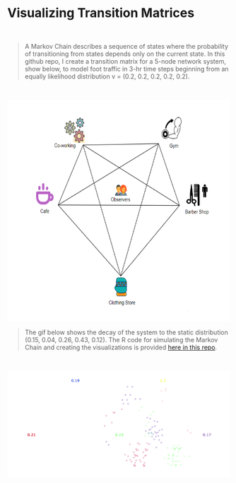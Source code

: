 # Visualizing Transition Matrices

<br>

> A Markov Chain describes a sequence of states where the probability of transitioning from states depends only on the current state.
In this github repo, I create a transition matrix for a 5-node network system, show below, to model foot traffic in 3-hr time steps
beginning from an equally likelihood distribution v = (0.2, 0.2, 0.2, 0.2, 0.2). 

<br>

<p align="center">
  <img src="https://github.com/Phil-Barv/Visualizing-Transition-Matrices/blob/main/graph.png" alt="Five Node Network System" width="600" height="500"/>
</p>


> The gif below shows the decay of the system to the static distribution (0.15, 0.04, 0.26, 0.43, 0.12). The R code for simulating the 
Markov Chain and creating the visualizations is provided <a href="https://github.com/Phil-Barv/Visualizing-Transition-Matrices/blob/main/animate_transition.R">
here in this repo</a>.

<br>

<p align="center">
  <img src="https://github.com/Phil-Barv/Visualizing-Transition-Matrices/blob/main/animation.gif" alt="System Convergence Gif" />
</p>
